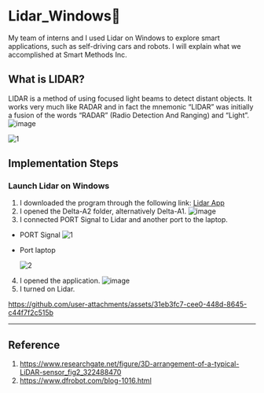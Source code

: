 # Lidar_Windows📡
My team of interns and I used Lidar on Windows to explore smart applications, such as self-driving cars and robots. I will explain what we accomplished at Smart Methods Inc.

## What is LIDAR?
LIDAR is a method of using focused light beams to detect distant objects. It works very much like RADAR and in fact the mnemonic “LIDAR” was initially a fusion of the words “RADAR” (Radio Detection And Ranging) and “Light”.
![image](https://github.com/user-attachments/assets/90f11422-9ab1-4b9a-b429-b513995bba82)


![1](https://github.com/user-attachments/assets/1eede7d0-7f4c-4d64-b9cc-4f49c8cf35cd)

## Implementation Steps
### Launch Lidar on Windows  
1. I downloaded the program through the following link: [Lidar App](https://drive.google.com/file/d/1269MVQ1uHXF1hAg3xkz5vmfc5Uqj7rIh/view?usp=sharing)
2. I opened the Delta-A2 folder, alternatively Delta-A1.
![image](https://github.com/user-attachments/assets/fcec40fc-dfb5-431b-9d7f-ea77ef784414)
3. I connected PORT Signal to Lidar and another port to the laptop.
- PORT Signal
  ![1](https://github.com/user-attachments/assets/f051a195-34fb-4f72-ab9a-6552bdb3779e)
  
- Port laptop

  ![2](https://github.com/user-attachments/assets/cb11a158-c732-4a53-b373-2017d2138e39)
  
4. I opened the application.
  ![image](https://github.com/user-attachments/assets/8148cc0b-9dad-490e-9bca-26d8bfca8f10)
5.  I turned on Lidar.

https://github.com/user-attachments/assets/31eb3fc7-cee0-448d-8645-c44f7f2c515b

----------------------------------------------------------------------------------------
## Reference
1. https://www.researchgate.net/figure/3D-arrangement-of-a-typical-LiDAR-sensor_fig2_322488470
2. https://www.dfrobot.com/blog-1016.html
